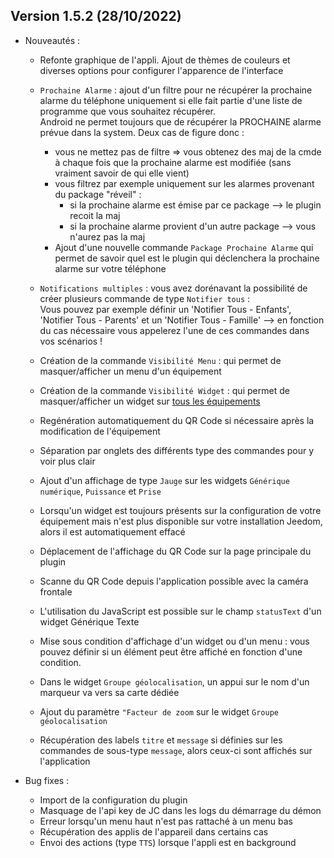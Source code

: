 ## Version 1.5.2 (28/10/2022)

* Nouveautés :
  * Refonte graphique de l'appli. Ajout de thèmes de couleurs et diverses options pour configurer l'apparence de l'interface
  * `Prochaine Alarme` : ajout d'un filtre pour ne récupérer la prochaine alarme du téléphone uniquement si elle fait partie d'une liste de programme que vous souhaitez récupérer.  
    Android ne permet toujours que de récupérer la PROCHAINE alarme prévue dans la system. Deux cas de figure donc :  
    * vous ne mettez pas de filtre => vous obtenez des maj de la cmde à chaque fois que la prochaine alarme est modifiée (sans vraiment savoir de qui elle vient)
    * vous filtrez par exemple uniquement sur les alarmes provenant du package "réveil" :
      * si la prochaine alarme est émise par ce package --> le plugin recoit la maj
      * si la prochaine alarme provient d'un autre package --> vous n'aurez pas la maj
    * Ajout d'une nouvelle commande `Package Prochaine Alarme` qui permet de savoir quel est le plugin qui déclenchera la prochaine alarme sur votre téléphone

  * `Notifications multiples` : vous avez dorénavant la possibilité de créer plusieurs commande de type `Notifier tous` :  
    Vous pouvez par exemple définir un 'Notifier Tous - Enfants', 'Notifier Tous - Parents' et un 'Notifier Tous - Famille' --> en fonction du cas nécessaire vous appelerez l'une de ces commandes dans vos scénarios !

  * Création de la commande `Visibilité Menu` : qui permet de masquer/afficher un menu d'un équipement
  * Création de la commande `Visibilité Widget` : qui permet de masquer/afficher un widget sur <u>tous les équipements</u>

  * Regénération automatiquement du QR Code si nécessaire après la modification de l'équipement
  * Séparation par onglets des différents type des commandes pour y voir plus clair
  * Ajout d'un affichage de type `Jauge` sur les widgets `Générique numérique`, `Puissance` et `Prise`
  * Lorsqu'un widget est toujours présents sur la configuration de votre équipement mais n'est plus disponible sur votre installation Jeedom, alors il est automatiquement effacé
  * Déplacement de l'affichage du QR Code sur la page principale du plugin
  * Scanne du QR Code depuis l'application possible avec la caméra frontale
  * L'utilisation du JavaScript est possible sur le champ `statusText` d'un widget Générique Texte  
  * Mise sous condition d'affichage d'un widget ou d'un menu : vous pouvez définir si un élément peut être affiché en fonction d'une condition.
  * Dans le widget `Groupe géolocalisation`, un appui sur le nom d'un marqueur va vers sa carte dédiée
  * Ajout du paramètre `"Facteur de zoom` sur le widget `Groupe géolocalisation`
  * Récupération des labels `titre` et `message` si définies sur les commandes de sous-type `message`, alors ceux-ci sont affichés sur l'application

* Bug fixes :
  * Import de la configuration du plugin
  * Masquage de l'api key de JC dans les logs du démarrage du démon
  * Erreur lorsqu'un menu haut n'est pas rattaché à un menu bas
  * Récupération des applis de l'appareil dans certains cas
  * Envoi des actions (type `TTS`) lorsque l'appli est en background
  